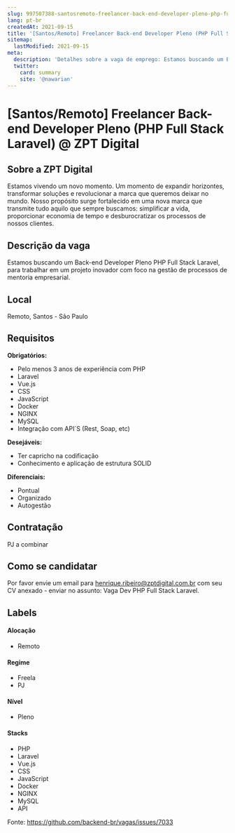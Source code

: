 ```yaml
---
slug: 997507388-santosremoto-freelancer-back-end-developer-pleno-php-full-stack-laravel-at-zpt-digital
lang: pt-br
createdAt: 2021-09-15
title: '[Santos/Remoto] Freelancer Back-end Developer Pleno (PHP Full Stack Laravel) @ ZPT Digital - Vaga de Emprego'
sitemap:
  lastModified: 2021-09-15
meta:
  description: 'Detalhes sobre a vaga de emprego: Estamos buscando um Back-end Developer Pleno PHP Full Stack Laravel, para trabalhar em um projeto inovador com foco na gestão de processos de mentoria empresarial.'
  twitter:
    card: summary
    site: '@nawarian'
---
```


# [Santos/Remoto] Freelancer Back-end Developer Pleno (PHP Full Stack Laravel) @ ZPT Digital

## Sobre a ZPT Digital 

Estamos vivendo um novo momento. Um momento de expandir horizontes, transformar soluções e revolucionar a
marca que queremos deixar no mundo.
Nosso propósito surge fortalecido em uma nova marca que transmite tudo aquilo que sempre buscamos: simplificar a vida, proporcionar economia de tempo e desburocratizar os processos de nossos clientes.

## Descrição da vaga

Estamos buscando um Back-end Developer Pleno PHP Full Stack Laravel, para trabalhar em um projeto inovador com foco na gestão de processos de mentoria empresarial.

## Local

Remoto, Santos - São Paulo  

## Requisitos

**Obrigatórios:**
- Pelo menos 3 anos de experiência com PHP
- Laravel
- Vue.js
- CSS
- JavaScript
- Docker
- NGINX
- MySQL
- Integração com API´S (Rest, Soap, etc)

**Desejáveis:**
- Ter capricho na codificação
- Conhecimento e aplicação de estrutura SOLID

**Diferenciais:**
- Pontual
- Organizado
- Autogestão

## Contratação

PJ a combinar

## Como se candidatar

Por favor envie um email para henrique.ribeiro@zptdigital.com.br com seu CV anexado - enviar no assunto: Vaga Dev PHP Full Stack Laravel.

## Labels

#### Alocação
- Remoto

#### Regime
- Freela
- PJ

#### Nível
- Pleno

#### Stacks
- PHP
- Laravel
- Vue.js
- CSS
- JavaScript
- Docker
- NGINX
- MySQL
- API

Fonte: https://github.com/backend-br/vagas/issues/7033
